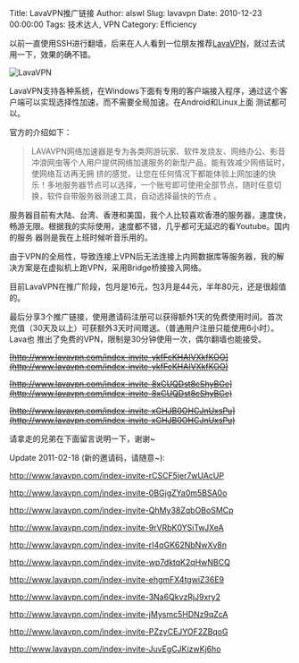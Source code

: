Title: LavaVPN推广链接
Author: alswl
Slug: lavavpn
Date: 2010-12-23 00:00:00
Tags: 技术达人, VPN
Category: Efficiency

以前一直使用SSH进行翻墙，后来在人人看到一位朋友推荐[LavaVPN](http://lavavpn.com)，就过去试用一下，效果的确不错。

![LavaVPN](https://ohsolnxaa.qnssl.com/upload_dropbox/201012/banner.jpg)

LavaVPN支持各种系统，在Windows下面有专用的客户端接入程序，通过这个客户端可以实现选择性加速，而不需要全局加速。在Android和Linux上面
测试都可以。

官方的介绍如下：

> LAVAVPN网络加速器是专为各类网游玩家、软件发烧友、网络办公、影音冲浪网虫等个人用户提供网络加速服务的新型产品，能有效减少网络延时，使网络互访再无拥
挤的感觉，让您在任何情况下都能体验上网加速的快乐！多地服务器节点可以选择，一个账号即可使用全部节点，随时任意切换，软件自带服务器测速工具，自动选择最快的节点
。

服务器目前有大陆、台湾、香港和美国，我个人比较喜欢香港的服务器，速度快，畅游无限。根据我的实际使用，速度都不错，几乎都可无延迟的看Youtube。国内的服务
器则是我在上班时候听音乐用的。

由于VPN的全局性，导致连接上VPN后无法连接上内网数据库等服务器，我的解决方案是在虚拟机上跑VPN，采用Bridge桥接接入网络。

目前LavaVPN在推广阶段，包月是16元，包3月是44元，半年80元，还是很超值的。

最后分享3个推广链接，使用邀请码注册可以获得额外1天的免费使用时间。首次充值（30天及以上）可获额外3天时间赠送。（普通用户注册只能使用6小时）。Lava也
推出了免费的VPN，限制是30分钟使用一次，偶尔翻墙也能接受。

<strike>[http://www.lavavpn.com/index-invite-ykfFcKHAIVXkfKOO](http://www.lavavpn.com/index-invite-ykfFcKHAIVXkfKOO)</strike>

<strike>[http://www.lavavpn.com/index-invite-8xCUQDst8cShyBGe](http://www.lavavpn.com/index-invite-8xCUQDst8cShyBGe)</strike>

<strike>[http://www.lavavpn.com/index-invite-xGHJB0OHCJnUxsPu](http://www.lavavpn.com/index-invite-xGHJB0OHCJnUxsPu)</strike>

请拿走的兄弟在下面留言说明一下，谢谢~

Update 2011-02-18 (新的邀请码，请随意~):

http://www.lavavpn.com/index-invite-rCSCF5jer7wUAcUP

http://www.lavavpn.com/index-invite-0BGjgZYa0m5BSA0o

http://www.lavavpn.com/index-invite-QhMy38ZqbOBoSMCp

http://www.lavavpn.com/index-invite-9rVRbK0YSiTwJXeA

http://www.lavavpn.com/index-invite-rI4qGK62NbNwXv8n

http://www.lavavpn.com/index-invite-wp7dktqK2qHwNBCQ

http://www.lavavpn.com/index-invite-ehgmFX4tgwiZ36E9

http://www.lavavpn.com/index-invite-3Na6QkvzRjJ9xry2

http://www.lavavpn.com/index-invite-jMysmc5HDNz9qZcA

http://www.lavavpn.com/index-invite-PZzyCEJYOF2ZBqoG

http://www.lavavpn.com/index-invite-JuvEgCJKizwKj6ho

